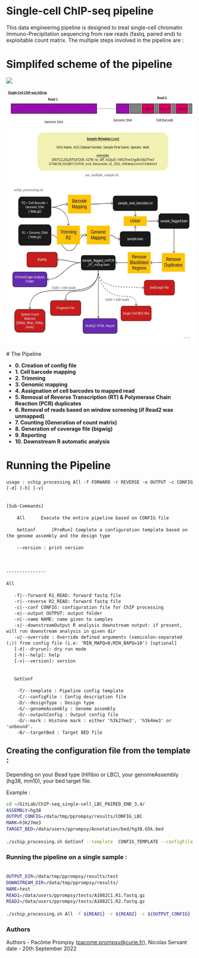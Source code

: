 # Single-cell ChIP-seq pipeline


This data engineering pipeline is designed to treat single-cell chromatin Immuno-Precipitation 
sequencing from raw reads (fastq, paired end) to exploitable count matrix.
The multiple steps involved in the pipeline are :




# Simplifed scheme of the pipeline
  
  
![]("www/scChIPseq_InDrop.jpg")
<p align="center">
<img src="www/scChIPseq_InDrop.jpg"  width="650" height="683">
</p>
# The Pipeline
  
  
* **0. Creation of config file**  
* **1. Cell barcode mapping**  
* **2. Trimming**  
* **3. Genomic mapping**  
* **4. Assignation of cell barcodes to mapped read**  
* **5. Removal of Reverse Transcription (RT) & Polymerase Chain Reaction (PCR) duplicates**  
* **6. Removal of reads based on window screening (if Read2 was unmapped)**  
* **7. Counting (Generation of count matrix)**  
* **8. Generation of coverage file (bigwig)**  
* **9. Reporting**  
* **10. Downstream R automatic analysis**  
  
  
# Running the Pipeline
  
```
usage : schip_processing All -f FORWARD -r REVERSE -o OUTPUT -c CONFIG [-d] [-h] [-v]


[Sub-Commands] 

	All		 Execute the entire pipeline based on CONFIG file
	
	GetConf		 [PreRun] Complete a configuration template based on the genome assembly and the design type
	
	--version : print version



---------------

All

   -f|--forward R1_READ: forward fastq file
   -r|--reverse R2_READ: forward fastq file
   -c|--conf CONFIG: configuration file for ChIP processing
   -o|--output OUTPUT: output folder
   -n|--name NAME: name given to samples
   -s|--downstreamOutput R analysis downstream output: if present, will run downstream analysis in given dir
   -u|--override : Override defined arguments (semicolon-separated (;)) from config file (i.e: 'MIN_MAPQ=0;MIN_BAPQ=10') [optional]
   [-d|--dryrun]: dry run mode
   [-h|--help]: help
   [-v|--version]: version

   
   GetConf
   
   	-T/--template : Pipeline config template
	-C/--configFile : Config description file
	-D/--designType : Design type
	-G/--genomeAssembly : Genome assembly
	-O/--outputConfig : Output config file
	-O/--mark : Histone mark : either 'h3k27me3', 'h3k4me3' or 'unbound'. 
	-B/--targetBed : Target BED file

```

## Creating the configuration file from the template :

Depending on your Bead type (Hifibio or LBC), your genomeAssembly (hg38, mm10), your bed target file.

Example : 

```bash 
cd ~/GitLab/ChIP-seq_single-cell_LBC_PAIRED_END_3.4/
ASSEMBLY=hg38
OUTPUT_CONFIG=/data/tmp/pprompsy/results/CONFIG_LBC
MARK=h3k27me3
TARGET_BED=/data/users/pprompsy/Annotation/bed/hg38.G5k.bed

./schip_processing.sh GetConf --template  CONFIG_TEMPLATE --configFile species_design_configs.csv --designType LBC --genomeAssembly ${ASSEMBLY} --outputConfig ${OUTPUT_CONFIG} --mark ${MARK} --targetBed ${TARGET_BED}


```
  
### Running the pipeline on a single sample :
  
```bash 

OUTPUT_DIR=/data/tmp/pprompsy/results/test
DOWNSTREAM_DIR=/data/tmp/pprompsy/results/
NAME=test
READ1=/data/users/pprompsy/tests/A1082C1.R1.fastq.gz
READ2=/data/users/pprompsy/tests/A1082C1.R2.fastq.gz

./schip_processing.sh All -f ${READ1} -r ${READ2} -c ${OUTPUT_CONFIG}  -o ${OUTPUT_DIR} --name ${NAME} -s ${DOWNSTREAM_DIR}

```


### Authors

Authors - Pacôme Prompsy (pacome.prompsy@curie.fr), Nicolas Servant
date - 20th September 2022



